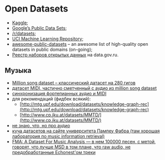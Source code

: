 # Open Datasets

* [Kaggle](https://www.kaggle.com/datasets);
* [Google’s Public Data Sets](https://cloud.google.com/bigquery/public-data/);
* [/r/datasets](https://www.reddit.com/r/datasets);
* [UCI Machine Learning Repository](http://archive.ics.uci.edu/ml/);
* [awesome-public-datasets](https://github.com/caesar0301/awesome-public-datasets) – an awesome list of high-quality open datasets in public domains (on-going);
* [Реестр наборов открытых данных](http://data.gov.ru/opendata) на data.gov.ru.

## Музыка

* [Million song dataset – классический датасет на 280 гигов](http://labrosa.ee.columbia.edu/millionsong/)
* [датасет MIDI, частично сметченный с аудио из million song dataset](http://colinraffel.com/projects/lmd/)
* [синхронизация фортепианных аудио и MIDI](https://www.audiolabs-erlangen.de/resources/MIR/SMD/midi)
* для рекомендаций (фидбек всякий):
    * [http://mtg.upf.edu/download/datasets/knowledge-graph-rec](http://mtg.upf.edu/download/datasets/knowledge-graph-rec)
    * [http://www.cp.jku.at/datasets/MMTD/](http://www.cp.jku.at/datasets/MMTD/)
* [не знаю, что, но про аудио](http://multitrack.eecs.qmul.ac.uk)
* [куча датасетов на сайте университета Пампеу Фабра (там хорошая лаборатория по music information retrieval)](http://mtg.upf.edu/download/datasets)
* [FMA: A Dataset For Music Analysis — в нем 100000 песен, с метой, говорят, что лучше MSD в том плане, что raw audio, не предобработанные Echonest'ом треки](https://arxiv.org/abs/1612.01840)